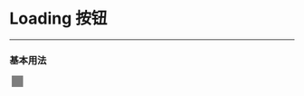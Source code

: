 # Loading 按钮
----
### 基本用法
<div class="demo-block">
  <wen-loading color="black" style="display:inline-block"></wen-loading>
  <wen-loading color="white" style="display:inline-block; background-color: rgba(0, 0, 0, .5);padding: 10px; box-sizing: content-box"></wen-loading>
</div>